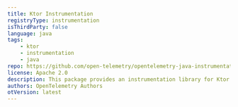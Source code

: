 ```yaml
---
title: Ktor Instrumentation
registryType: instrumentation
isThirdParty: false
language: java
tags:
    - ktor
    - instrumentation
    - java
repo: https://github.com/open-telemetry/opentelemetry-java-instrumentation/tree/main/instrumentation/ktor
license: Apache 2.0
description: This package provides an instrumentation library for Ktor
authors: OpenTelemetry Authors
otVersion: latest
---
```

